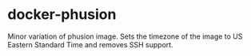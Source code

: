 # docker-phusion

Minor variation of phusion image. Sets the timezone of the image to US Eastern Standard Time and removes SSH support.
